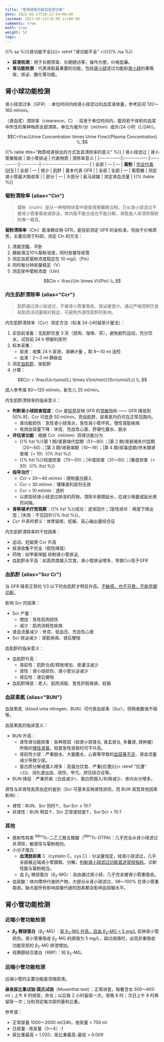 ```yaml
---
title: "常用肾脏功能实验室诊断"
date: 2022-06-27T20:23:54+08:00
lastmod: 2023-05-21T18:00:11+08:00
comments: true
math: true
weight: 50
tags:
---
```


{{% sa %}}[肾功能不全]({{< relref "肾功能不全" >}}){{% /sa %}}

- **尿液检测**：用于长期筛查、长期随访等，操作方便，价格低廉。
- **肾功能检测**：代表肾脏最重要的功能，包括[肾小球](#肾小球功能检测)滤过功能和[肾小球](#肾小管功能检测)的重吸收、排泌、酸化等功能。

## 肾小球功能检测

肾小球滤过率（GFR）
: 单位时间内经肾小球滤过的血浆液体量，参考区间 120～160 ml/min。

（肾血浆）清除率（clearance，C）
: 双肾于单位时间内，能将若干体积的血浆中所含的某种物质全部清除，单位为毫升/分（ml/min）或升/24 小时（L/24h）。

$$C=\frac{Urine Concentration \times Urine Flow}{Plasma Concentration}
\\,.$$

{{% table title="物质经肾排出的方式及其清除率的意义" %}}
| 肾小球滤过 | 肾小管重吸收 | 肾小管排泌 | 代表物质 | 清除率意义              |
|:----------:|:------------:|:----------:|----------|-------------------------|
|    全部    |       —      |      —     | **菊粉** | <ins>完全代表 GFR</ins> |
|    全部    |       —      |    很少    | 肌酐     | 基本代表 GFR            |
|    全部    |     全部     |      —     | 葡萄糖   | 测定肾小管最大吸收率    |
|    部分    |       —      |   大部分   | 氨马尿酸 | 测定肾血流量            |
{{% /table %}}

### 菊粉清除率 {alias="Cin"}

> 菊粉（inulin）是从一种植物块茎中提取得果糖聚合物，只从肾小球滤过不被肾小管重吸收或排泌，体内既不能合成也不能分解，肾脏是人体清除菊粉的唯一器官。

**菊粉清除率**（Cin）能准确反映 GFR，是目前测定 GFR 的金标准，但由于价格昂贵，主要应用于科研。测定 Cin 的方法：

1. 清晨空腹、平卧
2. 静脉滴注10%菊粉溶液，同时放置导尿管
3. 测定血浆菊粉浓度稳定在 10 mg/L（Pin）
4. 同时每分钟尿量稳定（V）
5. 测定尿中菊粉浓度（Uin)

$$Cin = \frac{Uin \times V}{Pin}
\\,.$$

### 内生肌酐清除率 {alias="Ccr"}

> 肌酐通过肾小球滤过，不被肾小管重吸收，排泌量很少。通过严格控制饮食和肌肉活动量相对稳定，可避免外源性肌酐的影响。

内生肌酐清除率（Ccr）测定方法（标准 24 小时留尿计量法）：

1. 实验前准备：无肌酐饮食 3 天（禁肉、咖啡、茶），避免剧烈运动，充分饮水，试验前 24 h 停服利尿剂
2. 标本采集：
    - 尿液：收集 24 h 尿液，准确计量 ，取 8～10 ml 送检
    - 血液：2～3 ml 静脉血
3. 测定[血肌酐](#血肌酐)、尿肌酐
4. 计算：

$$Ccr = \frac{Ucr(umol/L) \times V(ml/min)}{Scr(umol/L)}
\\,.$$

成人参考值 80～120 ml/min，新生儿 25 ml/min。

内生肌酐清除率的临床意义：

- **判断肾小球损害程度**：Ccr 是<ins>较早</ins>反映 GFR 的<ins>灵敏</ins>指标 —— GFR 降低到 50% 时，Ccr 可低至 50 ml/min，而血肌酐、尿素氮均仍可在正常范围内。
    - 肾功能损伤：急性肾小球肾炎，急性肾小管坏死，慢性肾脏疾病
    - 有效血容量下降：休克、充血性心衰、肝硬化腹水、脱水
- **评估肾功能**：根据 Ccr（ml/min）将肾功能分为
    - {{% hzl %}}第 1 期/肾衰竭代偿期（51～80）；|第 2 期/肾衰竭失代偿期（20～50）；|第 3 期/肾衰竭期（10～19）；|第 4 期/尿毒症期/终末期肾衰竭（\< 10）{{% /hzl %}}
    - {{% hzl %}}轻度损害（70～50）；|中度损害（31～50）；|重度损害（\< 30）{{% /hzl %}}
- **指导治疗**：
    - Ccr \< 30～40 ml/min：限制蛋白摄入
    - Ccr \< 30 ml/min：噻嗪类利尿剂无效
    - Ccr \< 10 ml/min：透析
    - 以原型经肾小球滤过排泄的药物，清除半衰期延长，应减少用量或延长用药间隔。
- **肾移植术疗效观察**：{{% hzl %}}成功：逐渐回升；|急性排斥：再度下降出现；|失败：不见回升{{% /hzl %}}。
- *Ccr 升高的意义*：体育锻炼、妊娠、高心输出量综合征

内生肌酐清除率的干扰因素：

- 运动、妊娠使 Ccr 升高
- 尿液收集不完全（假性降低）
- 药物：如甲氰咪胍 抑制肾小管排泌,
- 血肌酐水平高：如高肉类摄入饮食，肾小管排泌增多，导致Ccr高于GFR

### 血肌酐 {alias="Scr Cr"}

当 GFR 降至正常的 1/3 以下时血肌酐才明显升高。<ins>不敏感，也不可靠，不能早期诊断</ins>。

影响 Scr 的因素：

- Scr 产量：
    - 增加：急性肌肉损伤
    - 减少：肌肉消耗性疾病
- 肾血流量减少：休克、低血压、充血性心衰
- Scr 排泌减少：肾脏疾病、肾后梗阻

血肌酐的临床意义：

- 血肌酐升高：
    - 肾前性：肌酐合成/释放增加、肾灌注减少
    - 肾性：肾小球损伤、肾小管分泌减少
    - 肾后性：肾后梗阻
- 血肌酐降低：老人、肌肉消瘦、急性肝脏疾病、妊娠

### 血尿素氮 {alias="BUN"}

血尿素氮（blood urea nitrogen，BUN）可代表血尿素（Sur），但两者数值不相等。

血尿素氮的临床意义：

- BUN 升高：
    - 肾性肾功能损害：各种原因（如肾小球肾炎, 肾盂肾炎, 多囊肾, 肾肿瘤）所致的<ins>慢性肾衰</ins>。轻度急性肾衰时可不升高。
    - 肾前性少尿：严重脱水、大量腹水，心衰等导致的<ins>血容量不足</ins>、肾血流量减少导致少尿。
    - 蛋白质分解或摄入增多：高蛋白饮食、严重[应激]({{< relref "应激" >}})、消化道出血、烧伤、甲亢、挤压综合征等。
- BUN 降低：严重肝病（合成减少）、蛋白质摄入/利用减少、体内水分增多。

肾性与非肾性氮质血症的鉴别（Scr 可基本反映肾性损伤，而 BUN 易受其他因素影响）：

- 肾性：BUN、Scr 同时↑，Sur:Scr ≤ 10:1
- 非肾性：BUN 明显↑、Scr 正常或轻度↑，Sur:Scr \> 10:1

### 其他

- 放射性核素 <sup>99m</sup>Tc-二乙三胺五醋酸（<sup>99m</sup>Tc-DTPA)：几乎完全从肾小球滤过并清除，敏感性与菊粉相仿。
- 小分子蛋白：
    - **血清胱抑素** C（cystatin C，cys C）：分泌量恒定，经肾小球滤过，几乎全部被近端肾小管摄取、分解。<ins>判断肾小球滤过功能首选常规指标</ins>，诊断性能与菊粉相当。
    - 血 β<sub>2</sub> 微球蛋白（β<sub>2</sub>-MG）：自由通过肾小球，几乎完全被肾小管重吸收。
- 血尿酸：体内嘌呤代谢终产物，大部分从肾小球滤过，98～100% 在肾小管重吸收。缺点是所有影响尿酸代谢的因素都会影响血尿酸水平。

## 肾小管功能检测

### 近端小管功能检测

- **β<sub>2</sub> 微球蛋白**（β<sub>2</sub>-MG）：<ins>尿 β<sub>2</sub>-MG 升高，且血 β<sub>2</sub>-MG \< 5 mg/L</ins> 反映肾小管损伤。肾小管重吸收 β<sub>2</sub>-MG 的阈值为 5 mg/L，超过阈值时，出现非重吸收功能受损的 β<sub>2</sub>-MG 排泄增加。
- 视黄醇结合蛋白（RBP）：同 β<sub>2</sub>-MG。

### 远端小管功能检测

远端小管的主要功能是浓缩尿液。

**昼夜尿比重试验**/**莫氏试验**（Mosenthal test）：正常进食，每餐含水 500～600 ml；上午 8 时排尿，弃去；以后每 2 小时留尿一次，至晚 8 时；次日上午 8 时再留尿一次；分别测定每次尿的量和比重。

参考值：

- 正常尿量 1000～2000 ml/24h，夜尿量 < 750 ml
- 日尿量 : 夜尿量（3～4）:1
- 尿比重最高 > 1.020，尿比重最高-最低 > 0.009
